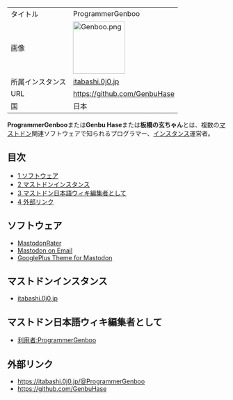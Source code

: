 <div>

|                  |                                                                                                                                                                                                                                                                            |
|------------------|----------------------------------------------------------------------------------------------------------------------------------------------------------------------------------------------------------------------------------------------------------------------------|
| タイトル         | ProgrammerGenboo                                                                                                                                                                                                                                                           |
| 画像             | [<img src="/images/thumb/e/eb/Genboo.png/120px-Genboo.png" srcset="/images/thumb/e/eb/Genboo.png/180px-Genboo.png 1.5x, /images/thumb/e/eb/Genboo.png/240px-Genboo.png 2x" width="120" height="120" alt="Genboo.png" />](/%E3%83%95%E3%82%A1%E3%82%A4%E3%83%AB:Genboo.png) |
| 所属インスタンス | [itabashi.0j0.jp](/Itabashi.0j0.jp "Itabashi.0j0.jp")                                                                                                                                                                                                                      |
| URL              | <a href="https://github.com/GenbuHase" rel="nofollow">https://github.com/GenbuHase</a>                                                                                                                                                                                     |
| 国               | 日本                                                                                                                                                                                                                                                                       |

  
**ProgrammerGenboo**または**Genbu Hase**または**板橋の玄ちゃん**とは、複数の[マストドン](/Mastodon "Mastodon")関連ソフトウェアで知られるプログラマー、[インスタンス](/%E3%82%A4%E3%83%B3%E3%82%B9%E3%82%BF%E3%83%B3%E3%82%B9 "インスタンス")運営者。

<div>

<div lang="ja" dir="ltr">

## 目次

</div>

-   [1 ソフトウェア](#.E3.82.BD.E3.83.95.E3.83.88.E3.82.A6.E3.82.A7.E3.82.A2)
-   [2 マストドンインスタンス](#.E3.83.9E.E3.82.B9.E3.83.88.E3.83.89.E3.83.B3.E3.82.A4.E3.83.B3.E3.82.B9.E3.82.BF.E3.83.B3.E3.82.B9)
-   [3 マストドン日本語ウィキ編集者として](#.E3.83.9E.E3.82.B9.E3.83.88.E3.83.89.E3.83.B3.E6.97.A5.E6.9C.AC.E8.AA.9E.E3.82.A6.E3.82.A3.E3.82.AD.E7.B7.A8.E9.9B.86.E8.80.85.E3.81.A8.E3.81.97.E3.81.A6)
-   [4 外部リンク](#.E5.A4.96.E9.83.A8.E3.83.AA.E3.83.B3.E3.82.AF)

</div>

## ソフトウェア

-   [MastodonRater](/MastodonRater "MastodonRater")
-   [Mastodon on Email](/Mastodon_on_Email "Mastodon on Email")
-   [GooglePlus Theme for Mastodon](/GooglePlus_Theme_for_Mastodon "GooglePlus Theme for Mastodon")

## マストドンインスタンス

-   [itabashi.0j0.jp](/Itabashi.0j0.jp "Itabashi.0j0.jp")

## マストドン日本語ウィキ編集者として

-   [利用者:ProgrammerGenboo](/%E7%89%B9%E5%88%A5:%E6%8A%95%E7%A8%BF%E8%A8%98%E9%8C%B2/ProgrammerGenboo "特別:投稿記録/ProgrammerGenboo")

## 外部リンク

-   <a href="https://itabashi.0j0.jp/@ProgrammerGenboo" rel="nofollow">https://itabashi.0j0.jp/@ProgrammerGenboo</a>
-   <a href="https://github.com/GenbuHase" rel="nofollow">https://github.com/GenbuHase</a>

</div>
